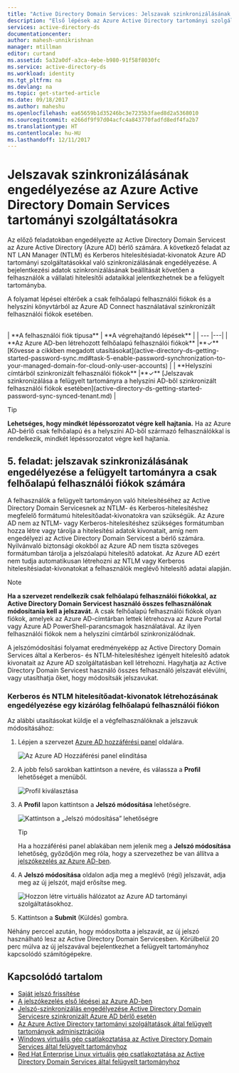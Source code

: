 ```yaml
---
title: "Active Directory Domain Services: Jelszavak szinkronizálásának engedélyezése | Microsoft Docs"
description: "Első lépések az Azure Active Directory tartományi szolgáltatások használatával"
services: active-directory-ds
documentationcenter: 
author: mahesh-unnikrishnan
manager: mtillman
editor: curtand
ms.assetid: 5a32a0df-a3ca-4ebe-b980-91f58f8030fc
ms.service: active-directory-ds
ms.workload: identity
ms.tgt_pltfrm: na
ms.devlang: na
ms.topic: get-started-article
ms.date: 09/18/2017
ms.author: maheshu
ms.openlocfilehash: ea65659b1d35246bc3e7235b3faed8d2a5368010
ms.sourcegitcommit: e266df9f97d04acfc4a843770fadfd8edf4fa2b7
ms.translationtype: HT
ms.contentlocale: hu-HU
ms.lasthandoff: 12/11/2017
---
```

# <a name="enable-password-synchronization-to-azure-active-directory-domain-services"></a>Jelszavak szinkronizálásának engedélyezése az Azure Active Directory Domain Services tartományi szolgáltatásokra
Az előző feladatokban engedélyezte az Active Directory Domain Servicest az Azure Active Directory (Azure AD) bérlő számára. A következő feladat az NT LAN Manager (NTLM) és Kerberos hitelesítésiadat-kivonatok Azure AD tartományi szolgáltatásokkal való szinkronizálásának engedélyezése. A bejelentkezési adatok szinkronizálásának beállítását követően a felhasználók a vállalati hitelesítői adataikkal jelentkezhetnek be a felügyelt tartományba.

A folyamat lépései eltérőek a csak felhőalapú felhasználói fiókok és a helyszíni könyvtárból az Azure AD Connect használatával szinkronizált felhasználói fiókok esetében. 

<br>
| **A felhasználói fiók típusa** | **A végrehajtandó lépések** |
| --- |---|
| **Az Azure AD-ben létrehozott felhőalapú felhasználói fiókok** |**&#x2713;** [Kövesse a cikkben megadott utasításokat](active-directory-ds-getting-started-password-sync.md#task-5-enable-password-synchronization-to-your-managed-domain-for-cloud-only-user-accounts) |
| **Helyszíni címtárból szinkronizált felhasználói fiókok** |**&#x2713;** [Jelszavak szinkronizálása a felügyelt tartományra a helyszíni AD-ből szinkronizált felhasználói fiókok esetében](active-directory-ds-getting-started-password-sync-synced-tenant.md) | 

<br>

> [!TIP]
> **Lehetséges, hogy mindkét lépéssorozatot végre kell hajtania.**
> Ha az Azure AD-bérlő csak felhőalapú és a helyszíni AD-ből származó felhasználókkal is rendelkezik, mindkét lépéssorozatot végre kell hajtania.
>

## <a name="task-5-enable-password-synchronization-to-your-managed-domain-for-cloud-only-user-accounts"></a>5. feladat: jelszavak szinkronizálásának engedélyezése a felügyelt tartományra a csak felhőalapú felhasználói fiókok számára
A felhasználók a felügyelt tartományon való hitelesítéséhez az Active Directory Domain Servicesnek az NTLM- és Kerberos-hitelesítéshez megfelelő formátumú hitelesítőadat-kivonatokra van szükségük. Az Azure AD nem az NTLM- vagy Kerberos-hitelesítéshez szükséges formátumban hozza létre vagy tárolja a hitelesítési adatok kivonatait, amíg nem engedélyezi az Active Directory Domain Servicest a bérlő számára. Nyilvánvaló biztonsági okokból az Azure AD nem tiszta szöveges formátumban tárolja a jelszóalapú hitelesítő adatokat. Az Azure AD ezért nem tudja automatikusan létrehozni az NTLM vagy Kerberos hitelesítésiadat-kivonatokat a felhasználók meglévő hitelesítő adatai alapján.

> [!NOTE]
> **Ha a szervezet rendelkezik csak felhőalapú felhasználói fiókokkal, az Active Directory Domain Servicest használó összes felhasználónak módosítania kell a jelszavát.** A csak felhőalapú felhasználói fiókok olyan fiókok, amelyek az Azure AD-címtárban lettek létrehozva az Azure Portal vagy Azure AD PowerShell-parancsmagok használatával. Az ilyen felhasználói fiókok nem a helyszíni címtárból szinkronizálódnak.
>
>

A jelszómódosítási folyamat eredményeképp az Active Directory Domain Services által a Kerberos- és NTLM-hitelesítéshez igényelt hitelesítő adatok kivonatait az Azure AD szolgáltatásban kell létrehozni. Hagyhatja az Active Directory Domain Servicest használó összes felhasználó jelszavát elévülni, vagy utasíthatja őket, hogy módosítsák jelszavukat.

### <a name="enable-ntlm-and-kerberos-credential-hash-generation-for-a-cloud-only-user-account"></a>Kerberos és NTLM hitelesítőadat-kivonatok létrehozásának engedélyezése egy kizárólag felhőalapú felhasználói fiókon
Az alábbi utasításokat küldje el a végfelhasználóknak a jelszavuk módosításához:

1. Lépjen a szervezet [Azure AD hozzáférési panel](http://myapps.microsoft.com) oldalára.

    ![Az Azure AD Hozzáférési panel elindítása](./media/active-directory-domain-services-getting-started/access-panel.png)

2. A jobb felső sarokban kattintson a nevére, és válassza a **Profil** lehetőséget a menüből.

    ![Profil kiválasztása](./media/active-directory-domain-services-getting-started/select-profile.png)

3. A **Profil** lapon kattintson a **Jelszó módosítása** lehetőségre.

    ![Kattintson a „Jelszó módosítása” lehetőségre](./media/active-directory-domain-services-getting-started/user-change-password.png)

   > [!TIP]
   > Ha a hozzáférési panel ablakában nem jelenik meg a **Jelszó módosítása** lehetőség, győződjön meg róla, hogy a szervezethez be van állítva a [jelszókezelés az Azure AD-ben](../active-directory/active-directory-passwords-getting-started.md).
   >
   >
4. A **Jelszó módosítása** oldalon adja meg a meglévő (régi) jelszavát, adja meg az új jelszót, majd erősítse meg.

    ![Hozzon létre virtuális hálózatot az Azure AD tartományi szolgáltatásokhoz.](./media/active-directory-domain-services-getting-started/user-change-password2.png)

5. Kattintson a **Submit** (Küldés) gombra.

Néhány perccel azután, hogy módosította a jelszavát, az új jelszó használható lesz az Active Directory Domain Servicesben. Körülbelül 20 perc múlva az új jelszavával bejelentkezhet a felügyelt tartományhoz kapcsolódó számítógépekre.

## <a name="related-content"></a>Kapcsolódó tartalom
* [Saját jelszó frissítése](../active-directory/active-directory-passwords-update-your-own-password.md)
* [A jelszókezelés első lépései az Azure AD-ben](../active-directory/active-directory-passwords-getting-started.md)
* [Jelszó-szinkronizálás engedélyezése Active Directory Domain Servicesre szinkronizált Azure AD bérlő esetén](active-directory-ds-getting-started-password-sync-synced-tenant.md)
* [Az Azure Active Directory tartományi szolgáltatások által felügyelt tartományok adminisztrációja](active-directory-ds-admin-guide-administer-domain.md)
* [Windows virtuális gép csatlakoztatása az Active Directory Domain Services által felügyelt tartományhoz](active-directory-ds-admin-guide-join-windows-vm.md)
* [Red Hat Enterprise Linux virtuális gép csatlakoztatása az Active Directory Domain Services által felügyelt tartományhoz](active-directory-ds-admin-guide-join-rhel-linux-vm.md)
